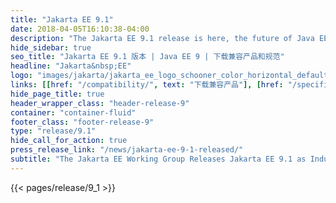 ```yaml
---
title: "Jakarta EE 9.1"
date: 2018-04-05T16:10:38-04:00
description: "The Jakarta EE 9.1 release is here, the future of Java EE. Download compatible products and see what’s new in the specifications."
hide_sidebar: true
seo_title: "Jakarta EE 9.1 版本 | Java EE 9 | 下载兼容产品和规范"
headline: "Jakarta&nbsp;EE"
logo: "images/jakarta/jakarta_ee_logo_schooner_color_horizontal_default.png"
links: [[href: "/compatibility/", text: "下载兼容产品"], [href: "/specifications/", text: "规范"]]
hide_page_title: true
header_wrapper_class: "header-release-9"
container: "container-fluid"
footer_class: "footer-release-9"
type: "release/9.1"
hide_call_for_action: true
press_release_link: "/news/jakarta-ee-9-1-released/"
subtitle: "The Jakarta EE Working Group Releases Jakarta EE 9.1 as Industry Continues to Embrace Open Source Enterprise Java"
---
```


{{< pages/release/9_1 >}}